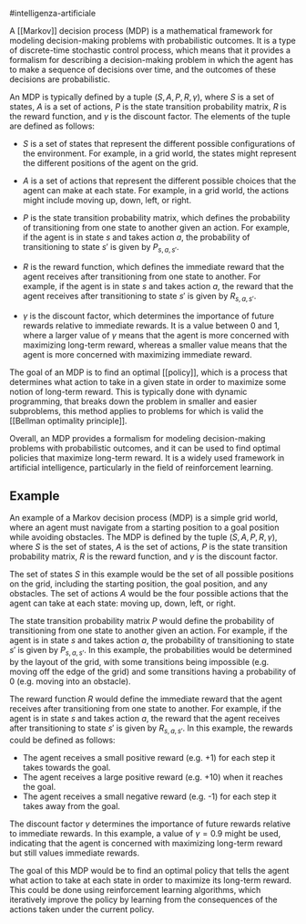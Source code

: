 #intelligenza-artificiale

A [[Markov]] decision process (MDP) is a mathematical framework for modeling decision-making problems with probabilistic outcomes. It is a type of discrete-time stochastic control process, which means that it provides a formalism for describing a decision-making problem in which the agent has to make a sequence of decisions over time, and the outcomes of these decisions are probabilistic.

An MDP is typically defined by a tuple $(S,A,P,R,\gamma)$, where $S$ is a set of states, $A$ is a set of actions, $P$ is the state transition probability matrix, $R$ is the reward function, and $\gamma$ is the discount factor. The elements of the tuple are defined as follows:

-   $S$ is a set of states that represent the different possible configurations of the environment. For example, in a grid world, the states might represent the different positions of the agent on the grid.
    
-   $A$ is a set of actions that represent the different possible choices that the agent can make at each state. For example, in a grid world, the actions might include moving up, down, left, or right.
    
-   $P$ is the state transition probability matrix, which defines the probability of transitioning from one state to another given an action. For example, if the agent is in state $s$ and takes action $a$, the probability of transitioning to state $s'$ is given by $P_{s,a,s'}$.
    
-   $R$ is the reward function, which defines the immediate reward that the agent receives after transitioning from one state to another. For example, if the agent is in state $s$ and takes action $a$, the reward that the agent receives after transitioning to state $s'$ is given by $R_{s,a,s'}$.
    
-   $\gamma$ is the discount factor, which determines the importance of future rewards relative to immediate rewards. It is a value between 0 and 1, where a larger value of $\gamma$ means that the agent is more concerned with maximizing long-term reward, whereas a smaller value means that the agent is more concerned with maximizing immediate reward.

The goal of an MDP is to find an optimal [[policy]], which is a process that determines what action to take in a given state in order to maximize some notion of long-term reward. This is typically done with dynamic programming, that breaks down the problem in smaller and easier subproblems, this method applies to problems for which is valid the [[Bellman optimality principle]].

Overall, an MDP provides a formalism for modeling decision-making problems with probabilistic outcomes, and it can be used to find optimal policies that maximize long-term reward. It is a widely used framework in artificial intelligence, particularly in the field of reinforcement learning.

## Example 

An example of a Markov decision process (MDP) is a simple grid world, where an agent must navigate from a starting position to a goal position while avoiding obstacles. The MDP is defined by the tuple $(S,A,P,R,\gamma)$, where $S$ is the set of states, $A$ is the set of actions, $P$ is the state transition probability matrix, $R$ is the reward function, and $\gamma$ is the discount factor.

The set of states $S$ in this example would be the set of all possible positions on the grid, including the starting position, the goal position, and any obstacles. The set of actions $A$ would be the four possible actions that the agent can take at each state: moving up, down, left, or right.

The state transition probability matrix $P$ would define the probability of transitioning from one state to another given an action. For example, if the agent is in state $s$ and takes action $a$, the probability of transitioning to state $s'$ is given by $P_{s,a,s'}$. In this example, the probabilities would be determined by the layout of the grid, with some transitions being impossible (e.g. moving off the edge of the grid) and some transitions having a probability of 0 (e.g. moving into an obstacle).

The reward function $R$ would define the immediate reward that the agent receives after transitioning from one state to another. For example, if the agent is in state $s$ and takes action $a$, the reward that the agent receives after transitioning to state $s'$ is given by $R_{s,a,s'}$. In this example, the rewards could be defined as follows:

-   The agent receives a small positive reward (e.g. +1) for each step it takes towards the goal.
-   The agent receives a large positive reward (e.g. +10) when it reaches the goal.
-   The agent receives a small negative reward (e.g. -1) for each step it takes away from the goal.

The discount factor $\gamma$ determines the importance of future rewards relative to immediate rewards. In this example, a value of $\gamma = 0.9$ might be used, indicating that the agent is concerned with maximizing long-term reward but still values immediate rewards.

The goal of this MDP would be to find an optimal policy that tells the agent what action to take at each state in order to maximize its long-term reward. This could be done using reinforcement learning algorithms, which iteratively improve the policy by learning from the consequences of the actions taken under the current policy.